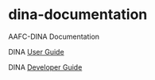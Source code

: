 # dina-documentation
AAFC-DINA Documentation

DINA [User Guide](https://aafc-bicoe.github.io/dina-documentation/)

DINA [Developer Guide](https://aafc-bicoe.github.io/dina-documentation/developer/)
